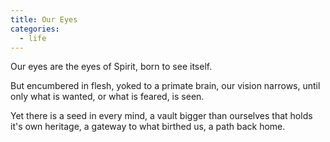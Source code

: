 ```yaml
---
title: Our Eyes
categories:
  - life
---
```


Our eyes
are the eyes
of Spirit,
born to see itself.

But
encumbered in flesh,
yoked to a primate brain,
our vision narrows,
until only what is wanted,
or what is feared,
is seen.

Yet
there is a seed
in every mind,
a vault
bigger than ourselves
that holds
it's own heritage,
a gateway
to what birthed us,
a path back home.
